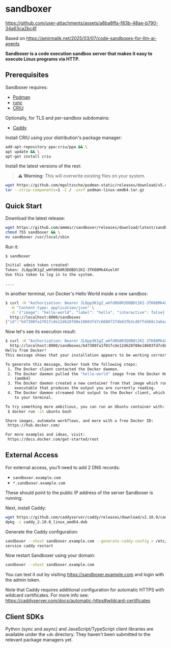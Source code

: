 # sandboxer

https://github.com/user-attachments/assets/a8ba8ffa-f83b-48ae-b790-34a63ca2bc4f

Based on https://amirmalik.net/2025/03/07/code-sandboxes-for-llm-ai-agents

**Sandboxer is a code execution sandbox server that makes it easy to execute Linux programs via HTTP.**

## Prerequisites

Sandboxer requires:
* [Podman](https://podman.io)
* [runc](https://github.com/opencontainers/runc)
* [CRIU](https://criu.org)

Optionally, for TLS and per-sandbox subdomains:
* [Caddy](https://caddyserver.com)

Install CRIU using your distribution's package manager:

```bash
add-apt-repository ppa:criu/ppa && \
apt update && \
apt-get install criu
```

Install the latest versions of the rest:

> ⚠️ **Warning:** This will overwrite existing files on your system.

```bash
wget https://github.com/mgoltzsche/podman-static/releases/download/v5.4.2/podman-linux-amd64.tar.gz && \
tar --strip-components=1 -C / -zxvf podman-linux-amd64.tar.gz
```

## Quick Start

Download the latest release:

```bash
wget https://github.com/ammmir/sandboxer/releases/download/latest/sandboxer && \
chmod 755 sandboxer && \
mv sandboxer /usr/local/sbin
```

Run it:

```bash
$ sandboxer

Initial admin token created!
Token: JL8pp3K1gZ_wHfd0G0R3DOBDt2KI-3TK08Mk4Xuel4Y
Use this token to log in to the system.

....
```

In another terminal, run Docker's Hello World inside a new sandbox:

```bash
$ curl -H "Authorization: Bearer JL8pp3K1gZ_wHfd0G0R3DOBDt2KI-3TK08Mk4Xuel4Y" \
  -H "Content-type: application/json" \
  -d '{"image": "hello-world", "label": "hello", "interactive": false}' \
  http://localhost:8000/sandboxes
{"id":"b47300fa1f01fcde12d628f88e18603fd7c68807374b63fb3cd6ffd460c3a6aa","name":"unknown","label":"hello"}
```

Now let's see its execution result:

```bash
$ curl -H "Authorization: Bearer JL8pp3K1gZ_wHfd0G0R3DOBDt2KI-3TK08Mk4Xuel4Y" \
  http://localhost:8000/sandboxes/b47300fa1f01fcde12d628f88e18603fd7c68807374b63fb3cd6ffd460c3a6aa/logs
Hello from Docker!
This message shows that your installation appears to be working correctly.

To generate this message, Docker took the following steps:
 1. The Docker client contacted the Docker daemon.
 2. The Docker daemon pulled the "hello-world" image from the Docker Hub.
    (amd64)
 3. The Docker daemon created a new container from that image which runs the
    executable that produces the output you are currently reading.
 4. The Docker daemon streamed that output to the Docker client, which sent it
    to your terminal.

To try something more ambitious, you can run an Ubuntu container with:
 $ docker run -it ubuntu bash

Share images, automate workflows, and more with a free Docker ID:
 https://hub.docker.com/

For more examples and ideas, visit:
 https://docs.docker.com/get-started/root
```

## External Access

For external access, you'll need to add 2 DNS records:
* `sandboxer.example.com`
* `*.sandboxer.example.com`

These should point to the public IP address of the server Sandboxer is running.

Next, install Caddy:

```bash
wget https://github.com/caddyserver/caddy/releases/download/v2.10.0/caddy_2.10.0_linux_amd64.deb && \
dpkg -i caddy_2.10.0_linux_amd64.deb
```

Generate the Caddy configuration:

```bash
sandboxer --vhost sandboxer.example.com --generate-caddy-config > /etc/caddy/Caddyfile && \
service caddy restart
```

Now restart Sandboxer using your domain:

```bash
sandboxer --vhost sandboxer.example.com
```

You can test it out by visiting https://sandboxer.example.com and login with the admin token.

Note that Caddy requires additional configuration for automatic HTTPS with wildcard certificates. For more info see: https://caddyserver.com/docs/automatic-https#wildcard-certificates

## Client SDKs

Python (sync and async) and JavaScript/TypeScript client libraries are available under the `sdk` directory. They haven't been submitted to the relevant package managers yet.

